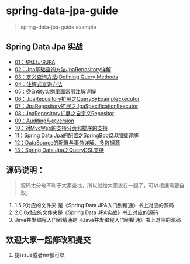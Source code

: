 # spring-data-jpa-guide
> spring-data-jpa-guide example

## Spring Data Jpa 实战					- [01：整体认识JPA](./《SpringDataJpa实战》书/01.md)					- [02：Jpa基础查询方法JpaRepository详解		](./《SpringDataJpa实战》书/02.md)							- [03：定义查询方法(Defining Query Methods	](./《SpringDataJpa实战》书/03.md)									- [04：注解式查询方法	](./《SpringDataJpa实战》书/04.md)									- [05：@Entity实例里面常用注解详解			](./《SpringDataJpa实战》书/05.md)							- [06：JpaRepository扩展之QueryByExampleExecutor](./《SpringDataJpa实战》书/06.md)										- [07：JpaRepository扩展之JpaSpecificationExecutor](./《SpringDataJpa实战》书/07.md)										- [08 :  JpaRepository扩展之自定义Repositor	](./《SpringDataJpa实战》书/08.md)									- [09：Auditing与@version					](./《SpringDataJpa实战》书/09.md)					- [10：对MvcWeb的支持分页和排序的支持			](./《SpringDataJpa实战》书/10.md)						- [11：Spring Data Jpa的配置之SpringBoot2.0加载详解](./《SpringDataJpa实战》书/11.md)										- [12：DataSource的配置与事务详解、多数据源		](./《SpringDataJpa实战》书/12.md)								- [13：Spring Data Jpa之QueryDSL支持	](./《SpringDataJpa实战》书/13.md)				

## 源码说明：
> 源码太分散不利于大家查找，所以就给大家放在一起了，可以根据需要自取。

1. 1.5.9对应的文件夹 是《Spring Data JPA入门到精通》书上对应的源码
2. 2.0.0对应的文件夹是《Spring Data JPA实战》书上对应的源码
3. Java并发编程入门到精通是《Java并发编程入门到精通》书上对应的源码

## 欢迎大家一起修改和提交
1. 提issue或者mr都可以